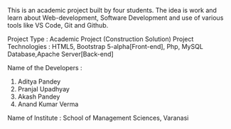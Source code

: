 This is an academic project built by four students. The idea is work and learn about Web-development, Software Development and use of various tools like VS Code, Git and Github.

Project Type : Academic Project (Construction Solution)
Project Technologies : HTML5, Bootstrap 5-alpha[Front-end], Php, MySQL Database,Apache Server[Back-end]

Name of the Developers :
1. Aditya Pandey
2. Pranjal Upadhyay 
3. Akash Pandey
4. Anand Kumar Verma

Name of Institute : School of Management Sciences, Varanasi